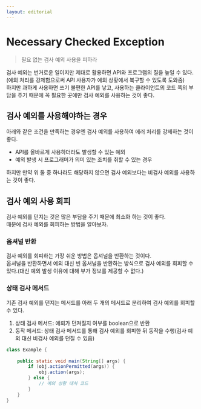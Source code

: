 ```yaml
---
layout: editorial
---
```


# Necessary Checked Exception

> 필요 없는 검사 예외 사용을 피하라

검사 예외는 번거로운 일이지만 제대로 활용하면 API와 프로그램의 질을 높일 수 있다.(예외 처리를 강제함으로써 API 사용자가 예외 상황에서 복구할 수 있도록 도와줌)  
하지만 과하게 사용하면 쓰기 불편한 API를 낳고, 사용하는 클라이언트의 코드 쪽의 부담을 주기 때문에 꼭 필요한 곳에만 검사 예외를 사용하는 것이 좋다.

## 검사 예외를 사용해야하는 경우

아래와 같은 조건을 만족하는 경우엔 검사 예외를 사용하여 에러 처리를 강제하는 것이 좋다.

- API를 올바르게 사용하더라도 발생할 수 있는 예외
- 예외 발생 시 프로그래머가 의미 있는 조치를 취할 수 있는 경우

하지만 만약 위 둘 중 하나라도 해당하지 않으면 검사 예외보다는 비검사 예외를 사용하는 것이 좋다.

## 검사 예외 사용 회피

검사 예외를 던지는 것은 많은 부담을 주기 때문에 최소화 하는 것이 좋다.  
때문에 검사 예외를 회피하는 방법을 알아보자.

### 옵셔널 반환

검사 예외를 회피하는 가장 쉬운 방법은 옵셔널을 반환하는 것이다.  
옵셔널을 반환하면서 예외 대신 빈 옵셔널을 반환하는 방식으로 검사 예외를 회피할 수 있다.(대신 예외 발생 이유에 대해 부가 정보를 제공할 수 없다.)

### 상태 검사 메서드

기존 검사 예외를 던지는 메서드를 아래 두 개의 메서드로 분리하여 검사 예외를 회피할 수 있다.

1. 상태 검사 메서드: 예뢰가 던져질지 여부를 boolean으로 반환
2. 동작 메서드: 상태 검사 메서드를 통해 검사 예외를 회피한 뒤 동작을 수행(검사 예외 대신 비검사 예외를 던질 수 있음)

```java
class Example {
    
    public static void main(String[] args) {
        if (obj.actionPermitted(args)) {
            obj.action(args);
        } else {
            // 예외 상황 대처 코드
        }
    }
}
```
